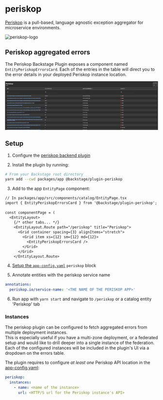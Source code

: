# periskop

[Periskop](https://periskop.io/) is a pull-based, language agnostic exception aggregator for microservice environments.

![periskop-logo](https://i.imgur.com/z8BLePO.png)

## Periskop aggregated errors

The Periskop Backstage Plugin exposes a component named `EntityPeriskopErrorsCard`.
Each of the entries in the table will direct you to the error details in your deployed Periskop instance location.

![periskop-errors-card](./docs/periskop-plugin-screenshot.png)

## Setup

1. Configure the [periskop backend plugin](https://github.com/backstage/backstage/tree/master/plugins/periskop-backend/)

2. Install the plugin by running:

```bash
# From your Backstage root directory
yarn add --cwd packages/app @backstage/plugin-periskop
```

3. Add to the app `EntityPage` component:

```tsx
// In packages/app/src/components/catalog/EntityPage.tsx
import { EntityPeriskopErrorsCard } from '@backstage/plugin-periskop';

const componentPage = (
  <EntityLayout>
    {/* other tabs... */}
    <EntityLayout.Route path="/periskop" title="Periskop">
      <Grid container spacing={3} alignItems="stretch">
        <Grid item xs={12} sm={12} md={12}>
          <EntityPeriskopErrorsCard />
        </Grid>
      </Grid>
    </EntityLayout.Route>
```

4. [Setup the `app-config.yaml`](#instances) `periskop` block

5. Annotate entities with the periskop service name

```yaml
annotations:
  periskop.io/service-name: '<THE NAME OF THE PERISKOP APP>'
```

6. Run app with `yarn start` and navigate to `/periskop` or a catalog entity 'Periskop' tab

### Instances

The periskop plugin can be configured to fetch aggregated errors from multiple deployment instances.  
This is especially useful if you have a multi-zone deployment, or a federated setup and would like to drill deeper into a single instance of the federation. Each of the configured instances will be included in the plugin's UI via a dropdown on the errors table.

The plugin requires to configure _at least one_ Periskop API location in the [app-config.yaml](https://github.com/backstage/backstage/blob/master/app-config.yaml):

```yaml
periskop:
  instances:
    - name: <name of the instance>
      url: <HTTP/S url for the Periskop instance's API>
```
